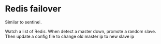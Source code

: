 # Redis failover

Similar to sentinel.

Watch a list of Redis. When detect a master down, promote a random
slave. Then update a config file to change old master ip to new slave ip
